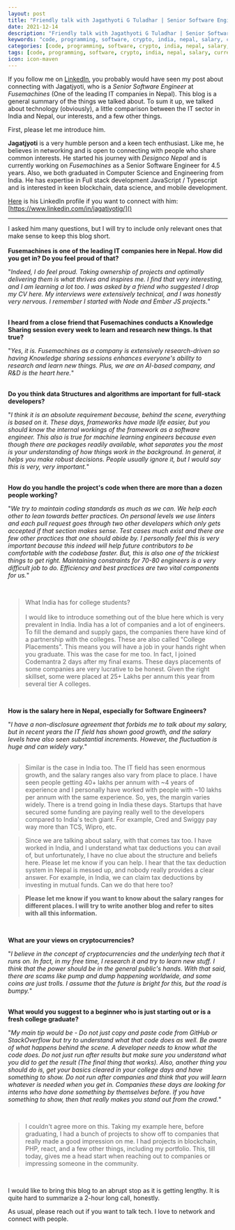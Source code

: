 ```yaml
---
layout: post
title: "Friendly talk with Jagathyoti G Tuladhar | Senior Software Engineer @ FuseMachines"
date: 2021-12-14
description: "Friendly talk with Jagathyoti G Tuladhar | Senior Software Engineer @ FuseMachines"
keywords: "code, programming, software, crypto, india, nepal, salary, currency"
categories: [code, programming, software, crypto, india, nepal, salary, currency]
tags: [code, programming, software, crypto, india, nepal, salary, currency]
icon: icon-maven
---
```


If you follow me on [LinkedIn](https://www.linkedin.com/in/prameshbajra/), you probably would have seen my post about connecting with Jagatjyoti, who is a *Senior Software Engineer* at *Fusemachines* (One of the leading IT companies in Nepal). This blog is a general summary of the things we talked about. To sum it up, we talked about technology (obviously), a little comparison between the IT sector in India and Nepal, our interests, and a few other things.

First, please let me introduce him.

**Jagatjyoti** is a very humble person and a keen tech enthusiast. Like me, he believes in networking and is open to connecting with people who share common interests. He started his journey with *Designco Nepal* and is currently working on *Fusemachines* as a Senior Software Engineer for 4.5 years. Also, we both graduated in Computer Science and Engineering from India. He has expertise in Full stack development JavaScript / Typescript and is interested in keen blockchain, data science, and mobile development. 

[Here](https://www.linkedin.com/in/jagatjyotig/) is his LinkedIn profile if you want to connect with him: [https://www.linkedin.com/in/jagatjyotig/]()

<hr>

I asked him many questions, but I will try to include only relevant ones that make sense to keep this blog short.
<br><br>
**Fusemachines is one of the leading IT companies here in Nepal. How did you get in? Do you feel proud of that?**

"*Indeed, I do feel proud. Taking ownership of projects and optimally delivering them is what thrives and inspires me. I find that very interesting, and I am learning a lot too. I was asked by a friend who suggested I drop my CV here. My interviews were extensively technical, and I was honestly very nervous. I remember I started with Node and Ember JS projects.*"
<br><br>

**I heard from a close friend that Fusemachines conducts a Knowledge Sharing session every week to learn and research new things. Is that true?**

"*Yes, it is. Fusemachines as a company is extensively research-driven so having Knowledge sharing sessions enhances everyone's ability to research and learn new things. Plus, we are an AI-based company, and R&D is the heart here.*"
<br><br>

**Do you think data Structures and algorithms are important for full-stack developers?**

"*I think it is an absolute requirement because, behind the scene, everything is based on it. These days, frameworks have made life easier, but you should know the internal workings of the framework as a software engineer. This also is true for machine learning engineers because even though there are packages readily available, what separates you the most is your understanding of how things work in the background. In general, it helps you make robust decisions. People usually ignore it, but I would say this is very, very important.*"
<br><br>

**How do you handle the project's code when there are more than a dozen people working?**

"*We try to maintain coding standards as much as we can. We help each other to lean towards better practices. On personal levels we use linters and each pull request goes through two other developers which only gets accepted if that section makes sense. Test cases much exist and there are few other practices that one should abide by. I personally feel this is very important because this indeed will help future contributors to be comfortable with the codebase faster. But, this is also one of the trickiest things to get right. Maintaining constraints for 70-80 engineers is a very difficult job to do. Efficiency and best practices are two vital components for us.*"

<br>

> What India has for college students? <br><br> I would like to introduce something out of the blue here which is very prevalent in India. India has a lot of companies and a lot of engineers. To fill the demand and supply gaps, the companies there have kind of a partnership with the colleges. These are also called "College Placements". This means you will have a job in your hands right when you graduate. This was the case for me too. In fact, I joined Codemantra 2 days after my final exams. These days placements of some companies are very lucrative to be honest. Given the right skillset, some were placed at 25+ Lakhs per annum this year from several tier A colleges.

<br>

**How is the salary here in Nepal, especially for Software Engineers?**

"*I have a non-disclosure agreement that forbids me to talk about my salary, but in recent years the IT field has shown good growth, and the salary levels have also seen substantial increments. However, the fluctuation is huge and can widely vary.*"
<br><br>

> Similar is the case in India too. The IT field has seen enormous growth, and the salary ranges also vary from place to place. I have seen people getting 40+ lakhs per annum with ~4 years of experience and I personally have worked with people with ~10 lakhs per annum with the same experience. So, yes, the margin varies widely. There is a trend going in India these days. Startups that have secured some funding are paying really well to the developers compared to India's tech giant. For example, Cred and Swiggy pay way more than TCS, Wipro, etc.

> Since we are talking about salary, with that comes tax too. I have worked in India, and I understand what tax deductions you can avail of, but unfortunately, I have no clue about the structure and beliefs here. Please let me know if you can help. I hear that the tax deduction system in Nepal is messed up, and nobody really provides a clear answer. For example, in India, we can claim tax deductions by investing in mutual funds. Can we do that here too?

> **Please let me know if you want to know about the salary ranges for different places. I will try to write another blog and refer to sites with all this information.**

<br>

**What are your views on cryptocurrencies?**

"*I believe in the concept of cryptocurrencies and the underlying tech that it runs on. In fact, in my free time, I research it and try to learn new stuff. I think that the power should be in the general public's hands. With that said, there are scams like pump and dump happening worldwide, and some coins are just trolls. I assume that the future is bright for this, but the road is bumpy.*"
 <br><br>

**What would you suggest to a beginner who is just starting out or is a fresh college graduate?**

"*My main tip would be - Do not just copy and paste code from GitHub or StackOverflow but try to understand what that code does as well. Be aware of what happens behind the scene. A developer needs to know what the code does. Do not just run after results but make sure you understand what you did to get the result (The final thing that works). Also, another thing you should do is, get your basics cleared in your college days and have something to show. Do not run after companies and think that you will learn whatever is needed when you get in. Companies these days are looking for interns who have done something by themselves before. If you have something to show, then that really makes you stand out from the crowd.*"

<br>

> I couldn't agree more on this. Taking my example here, before graduating, I had a bunch of projects to show off to companies that really made a good impression on me. I had projects in blockchain, PHP, react, and a few other things, including my portfolio. This, till today, gives me a head start when reaching out to companies or impressing someone in the community. 

<br>


I would like to bring this blog to an abrupt stop as it is getting lengthy. It is quite hard to summarize a 2-hour long call, honestly.

As usual, please reach out if you want to talk tech. I love to network and connect with people.
